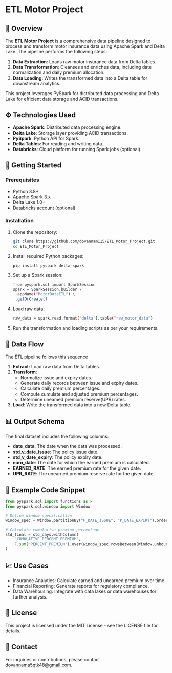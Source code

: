 # ETL Motor Project

## 📌 Overview

The **ETL Motor Project** is a comprehensive data pipeline designed to process and transform motor insurance data using Apache Spark and Delta Lake. The pipeline performs the following steps:

1. **Data Extraction**: Loads raw motor insurance data from Delta tables.
2. **Data Transformation**: Cleanses and enriches data, including date normalization and daily premium allocation.
3. **Data Loading**: Writes the transformed data into a Delta table for downstream analytics.

This project leverages PySpark for distributed data processing and Delta Lake for efficient data storage and ACID transactions.

## ⚙️ Technologies Used

- **Apache Spark**: Distributed data processing engine.
- **Delta Lake**: Storage layer providing ACID transactions.
- **PySpark**: Python API for Spark.
- **Delta Tables**: For reading and writing data.
- **Databricks**: Cloud platform for running Spark jobs (optional).

## 🚀 Getting Started

### Prerequisites

- Python 3.8+
- Apache Spark 3.x
- Delta Lake 1.0+
- Databricks account (optional)

### Installation

1. Clone the repository:

   ```bash
   git clone https://github.com/dovannam115/ETL_Motor_Project.git
   cd ETL_Motor_Project
   ```
2. Install required Python packages:

   ```bash
   pip install pyspark delta-spark
   ```
3. Set up a Spark session:

   ```bash
   from pyspark.sql import SparkSession
   spark = SparkSession.builder \
    .appName("MotorDataETL") \
    .getOrCreate()
   ```
4. Load raw data:
   
   ```bash
   raw_data = spark.read.format("delta").table("raw_motor_data")
   ```
5. Run the transformation and loading scripts as per your requirements.

## 🔄 Data Flow

The ETL pipeline follows this sequence
1. **Extract**: Load raw data from Delta tables.
2. **Transform**:
   - Normalize issue and expiry dates.
   - Generate daily records between issue and expiry dates.
   - Calculate daily premium percentages.
   - Compute cumulate and adjusted premium percentages.
   - Determine uneamed premium reserve(UPR) rates.
3. **Load**: Write the transformed data into a new Delta table.

## 📊 Output Schema
The final dataset includes the following columns:
   - **date_data**: The date when the data was processed.
   - **std_v_date_issue**: The policy issue date.
   - **std_v_date_expiry**: The policy expiry date.
   - **earn_date**: The date for which the earned premium is calculated.
   - **EARNED_RATE**: The earned premium rate for the given date.
   - **UPR_RATE**: The unearned premium reserve rate for the given date.

## 🧩 Example Code Snippet

   ```python
   from pyspark.sql import functions as F
   from pyspark.sql.window import Window

   # Define window specification
   window_spec = Window.partitionBy("P_DATE_ISSUE", "P_DATE_EXPIRY").orderBy("DAY_SPLIT")

   # Calculate cumulative premium percentage
   std_final = std_days.withColumn(
       "CUMULATIVE_PERCENT_PREMIUM",
       F.sum("PERCENT_PREMIUM").over(window_spec.rowsBetween(Window.unboundedPreceding, 0))
   )
   ```

## 📈 Use Cases

   - Insurance Analytics: Calculate earned and unearned premium over time.
   - Financial Reporting: Generate reports for regulatory compliance.
   - Data Warehousing: Integrate with data lakes or data warehouses for further analysis.
     
## 📄 License

This project is licensed under the MIT License - see the LICENSE file for details.

## 📧 Contact
For inquiries or contributions, please contact dovannama5qtk48@gmail.com.
 
